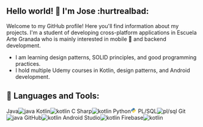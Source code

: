 <!-- in your header -->
<link rel="stylesheet" href="https://cdn.jsdelivr.net/gh/devicons/devicon@latest/devicon.min.css">

<!-- in your body -->
## Hello world! :wave: I'm Jose :hurtrealbad:
Welcome to my GitHub profile! Here you'll find information about my projects.
I'm a student of developing cross-platform applications in Escuela Arte Granada who is mainly interested in mobile :iphone: and backend development. 
* I am learning design patterns, SOLID principles, and good programming practices.
* I hold multiple Udemy courses in Kotlin, design patterns, and Android development.
## :hammer: Languages and Tools:
<p align = "left">
  Java<img src='https://cdn.jsdelivr.net/gh/devicons/devicon/icons/java/java-original.svg' alt="java" width="15" height="15">
   Kotlin<img src='https://cdn.jsdelivr.net/gh/devicons/devicon/icons/kotlin/kotlin-original.svg' alt="kotlin" width="15" height="15">
   C Sharp<img src='https://cdn.jsdelivr.net/gh/devicons/devicon/icons/csharp/csharp-original.svg' alt="kotlin" width="15" height="15">
   Python<img src='https://github.com/devicons/devicon/blob/v2.15.1/icons/python/python-original.svg' alt="kotlin" width="15" height="15">
   PL/SQL<img src='https://upload.wikimedia.org/wikipedia/fr/thumb/6/68/Oracle_SQL_Developer_logo.svg/1200px-Oracle_SQL_Developer_logo.svg.png' alt="pl/sql" width="15" height="15">
   Git<img src='https://cdn.jsdelivr.net/gh/devicons/devicon/icons/git/git-original.svg' alt="java" width="15" height="15">
   GitHub<img src='https://cdn.jsdelivr.net/gh/devicons/devicon/icons/github/github-original.svg' alt="kotlin" width="15" height="15">
   Android Studio<img src='https://cdn.jsdelivr.net/gh/devicons/devicon/icons/androidstudio/androidstudio-original.svg' alt="kotlin" width="15" height="15">
   Firebase<img src='https://cdn.jsdelivr.net/gh/devicons/devicon/icons/firebase/firebase-plain.svg' alt="kotlin" width="15" height="15">
</p>
  



